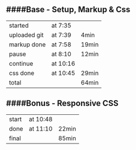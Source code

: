 ####Base - Setup, Markup & Css
---
<table>
    <tr><td>started      </td><td> at 7:35  </td><td>           </td></tr>
    <tr><td>uploaded git </td><td> at 7:39  </td><td>   4min    </td></tr>
    <tr><td>markup done  </td><td> at 7:58  </td><td>   19min   </td></tr>
    <tr><td>pause        </td><td> at 8:10  </td><td>   12min   </td></tr>
    <tr><td>continue     </td><td> at 10:16 </td><td>           </td></tr>
    <tr><td>css done     </td><td> at 10:45 </td><td>   29min   </td></tr>
    <tr><td>total        </td><td>          </td><td>   64min   </td></tr>
</table>

####Bonus - Responsive CSS
---
<table>
    <tr><td>start        </td><td> at 10:48 </td><td>           </td></tr>
    <tr><td>done         </td><td> at 11:10 </td><td>   22min   </td></tr>
    <tr><td>final        </td><td>          </td><td>   85min   </td></tr>
</table>
